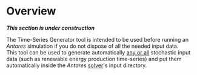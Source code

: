 # Overview

_**This section is under construction**_

The Time-Series Generator tool is intended to be used before running an *Antares* simulation if you 
do not dispose of all the needed input data.  
This tool can be used to generate automatically [any or all](04-parameters.md) stochastic input data 
(such as renewable energy production time-series) 
and put them automatically inside the *Antares* [solver](../solver/02-inputs.md)'s input directory.  
